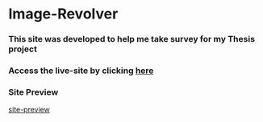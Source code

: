 # Image-Revolver

### This site was developed to help me take survey for my Thesis project

### Access the live-site by clicking [here](#)

### Site Preview
[site-preview]()
